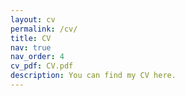 ```yaml
---
layout: cv
permalink: /cv/
title: CV
nav: true
nav_order: 4
cv_pdf: CV.pdf
description: You can find my CV here.
---
```

